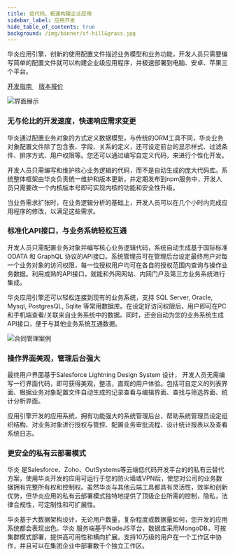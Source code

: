 ```yaml
---
title: 低代码，极速构建企业应用
sidebar_label: 应用开发
hide_table_of_contents: true
background: /img/banner/sf-hill&grass.jpg
---
```


华炎应用引擎，创新的使用配置文件描述业务模型和业务功能，开发人员只需要编写简单的配置文件就可以构建企业级应用程序，并极速部署到电脑、安卓、苹果三个平台。

<a class="button button--primary" href="../developer/index" target="_blank">
开发指南
</a>
&nbsp;&nbsp;
<a class="button button--primary" href="../pricing/developer" target="_blank">
版本报价
</a>

![界面展示](/assets/mac_ipad_iphone_list.png)

### 无与伦比的开发速度，快速响应需求变更

华炎通过配置业务对象的方式定义数据模型，与传统的ORM工具不同，华炎业务对象配置文件除了包含表、字段、关系的定义，还可设定前台的显示样式、过滤条件、排序方式、用户权限等。您还可以通过编写自定义代码，来进行个性化开发。

开发人员只需编写和维护核心业务逻辑的代码，而不是自动生成的庞大代码库。系统整体框架由华炎负责统一维护和版本更新，并定期发布到npm服务中，开发人员只需要改一个内核版本号即可实现内核的功能和安全性升级。

当业务需求扩张时，在业务逻辑分析的基础上，开发人员可以在几个小时内完成应用程序的修改，以满足这些需求。

### 标准化API接口，与业务系统轻松互通

开发人员只需配置业务对象并编写核心业务逻辑代码，系统自动生成基于国际标准 ODATA 和 GraphQL 协议的API接口。系统管理员可在管理后台设定最终用户对每一个业务对象的访问权限，每一位授权用户均可在各自的授权范围内查询与操作业务数据。利用成熟的API接口，就能和外网网站、内网门户及第三方业务系统进行集成。

华炎应用引擎还可以轻松连接到现有的业务系统，支持 SQL Server, Oracle, Mysql, PostgresQL, Sqlite 等常用数据库。在设定好访问权限后，用户即可在PC和手机端查看/关联来自业务系统中的数据。同时，还会自动为您的业务系统生成API接口，便于与其他业务系统互通数据。

![合同管理案例](/assets/overview-contracts.jpg)

### 操作界面美观，管理后台强大

最终用户界面基于Salesforce Lightning Design System 设计， 开发人员无需编写一行界面代码，即可获得美观，整洁，直观的用户体验。包括可自定义的列表界面、根据业务对象配置文件自动生成的记录查看与编辑界面、查找与筛选界面、统计分析界面。

应用引擎开发的应用系统，拥有功能强大的系统管理后台，帮助系统管理员设定组织结构、对业务对象进行授权与管控、配置业务审批流程、设计统计报表以及查看系统日志。

### 更安全的私有云部署模式

华炎 是Salesforce、Zoho、OutSystems等云端低代码开发平台的的私有云替代方案，使用华炎开发的应用可运行于您的防火墙或VPN后，使您对公司的业务数据拥有完整所有权和控制权。虽然华炎与其他云端工具都具有灵活性，效率和创新优势，但华炎应用的私有云部署模式独特地提供了顶级企业所需的控制，隐私，法律合规性，可定制性和可扩展性。

华炎基于大数据架构设计，无论用户数量，复杂程度或数据量如何，您开发的应用系统都会表现出色。华炎 服务端基于NodeJS平台，数据库采用MongoDB，可按集群模式部署，提供高可用性和横向扩展。支持10万级的用户在一个工作区中协作，并且可以在集团企业中部署数千个独立工作区。